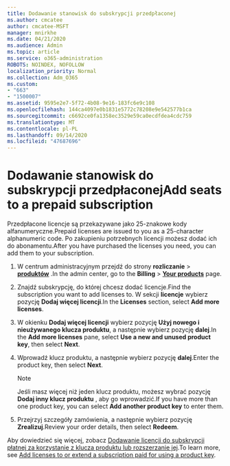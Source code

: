 ```yaml
---
title: Dodawanie stanowisk do subskrypcji przedpłaconej
ms.author: cmcatee
author: cmcatee-MSFT
manager: mnirkhe
ms.date: 04/21/2020
ms.audience: Admin
ms.topic: article
ms.service: o365-administration
ROBOTS: NOINDEX, NOFOLLOW
localization_priority: Normal
ms.collection: Adm_O365
ms.custom:
- "663"
- "1500007"
ms.assetid: 9595e2e7-5f72-4b08-9e16-183fc6e9c108
ms.openlocfilehash: 144ca4097e0b1831e5772c78208e9e542577b1ca
ms.sourcegitcommit: c6692ce0fa1358ec3529e59ca0ecdfdea4cdc759
ms.translationtype: MT
ms.contentlocale: pl-PL
ms.lasthandoff: 09/14/2020
ms.locfileid: "47687696"
---
```

# <a name="add-seats-to-a-prepaid-subscription"></a><span data-ttu-id="17197-102">Dodawanie stanowisk do subskrypcji przedpłaconej</span><span class="sxs-lookup"><span data-stu-id="17197-102">Add seats to a prepaid subscription</span></span>

<span data-ttu-id="17197-103">Przedpłacone licencje są przekazywane jako 25-znakowe kody alfanumeryczne.</span><span class="sxs-lookup"><span data-stu-id="17197-103">Prepaid licenses are issued to you as a 25-character alphanumeric code.</span></span> <span data-ttu-id="17197-104">Po zakupieniu potrzebnych licencji możesz dodać ich do abonamentu.</span><span class="sxs-lookup"><span data-stu-id="17197-104">After you have purchased the licenses you need, you can add them to your subscription.</span></span> 

1. <span data-ttu-id="17197-105">W centrum administracyjnym przejdź do strony **rozliczanie**  >  **[produktów](https://go.microsoft.com/fwlink/p/?linkid=842054)** .</span><span class="sxs-lookup"><span data-stu-id="17197-105">In the admin center, go to the **Billing** > **[Your products](https://go.microsoft.com/fwlink/p/?linkid=842054)** page.</span></span>

2. <span data-ttu-id="17197-106">Znajdź subskrypcję, do której chcesz dodać licencje.</span><span class="sxs-lookup"><span data-stu-id="17197-106">Find the subscription you want to add licenses to.</span></span> <span data-ttu-id="17197-107">W sekcji **licencje** wybierz pozycję **Dodaj więcej licencji**.</span><span class="sxs-lookup"><span data-stu-id="17197-107">In the **Licenses** section, select **Add more licenses**.</span></span>

3. <span data-ttu-id="17197-108">W okienku **Dodaj więcej licencji** wybierz pozycję **Użyj nowego i nieużywanego klucza produktu**, a następnie wybierz pozycję **dalej**.</span><span class="sxs-lookup"><span data-stu-id="17197-108">In the **Add more licenses** pane, select **Use a new and unused product key**, then select **Next**.</span></span>

4. <span data-ttu-id="17197-109">Wprowadź klucz produktu, a następnie wybierz pozycję **dalej**.</span><span class="sxs-lookup"><span data-stu-id="17197-109">Enter the product key, then select **Next**.</span></span>

    > [!NOTE]
    > <span data-ttu-id="17197-110">Jeśli masz więcej niż jeden klucz produktu, możesz wybrać pozycję **Dodaj inny klucz produktu** , aby go wprowadzić.</span><span class="sxs-lookup"><span data-stu-id="17197-110">If you have more than one product key, you can select **Add another product key** to enter them.</span></span>

5. <span data-ttu-id="17197-111">Przejrzyj szczegóły zamówienia, a następnie wybierz pozycję **Zrealizuj**.</span><span class="sxs-lookup"><span data-stu-id="17197-111">Review your order details, then select **Redeem**.</span></span>

<span data-ttu-id="17197-112">Aby dowiedzieć się więcej, zobacz [Dodawanie licencji do subskrypcji płatnej za korzystanie z klucza produktu lub rozszerzanie jej](https://docs.microsoft.com/microsoft-365/commerce/licenses/add-licenses-using-product-key).</span><span class="sxs-lookup"><span data-stu-id="17197-112">To learn more, see [Add licenses to or extend a subscription paid for using a product key](https://docs.microsoft.com/microsoft-365/commerce/licenses/add-licenses-using-product-key).</span></span>